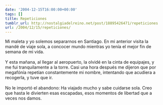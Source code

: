 ```yaml
---
date: '2004-12-15T16:00:00+00:00'
tags: []
title: Repeticiones
tumblr_url: http://nostalgiadelreino.net/post/18895426471/repeticiones
url: /2004/12/15/repeticiones/
---
```


<p>Mi maleta y yo solemos separarnos en Santiago. En mi anterior visita la mandé de viaje sola, a concocer mundo mientras yo tenía el mejor fin de semana de mi vida.<br/><br/>Y esta mañana, al llegar al aeropuerto, la olvidé en la cinta de equipajes, y me fui tranquilamente a la torre. Casi una hora después me dijeron que por megafónía repetían constantemente mi nombre, intentando que acudiera a recogerla, y tuve que ir. <br/><br/>No le importó el abandono: Ha viajado mucho y sabe cuidarse sola. Creo que hasta le divierten esas escapadas, esos momentos de libertad que a veces nos damos.</p><div class="blogger-post-footer"><img width="1" height="1" src="https://blogger.googleusercontent.com/tracker/1180118427259117074-2464061136705805928?l=nostalgiadelreino.blogspot.com" alt=""/></div>